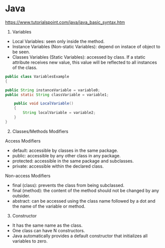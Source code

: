 # Java

https://www.tutorialspoint.com/java/java_basic_syntax.htm

1. Variables
* Local Variables: seen only inside the method.
* Instance Variables (Non-static Variables): depend on instace of object to be seen. 
* Classes Variables (Static Variables): accessed by class. If a static attribute receives new value, this value will be reflected to all instances of the class.

```java
public class VariablesExample
{

public String instanceVariable = variable0;
public static String classVariable = variable1;

    public void LocalVariable()
    {
        String localVariable = variable2;
    }
} 
```

2. Classes/Methods Modifiers

Access Modifiers
* default: accessible by classes in the same package.
* public: accessible by any other class in any package.
* protected: accessible in the same package and subclasses.
* private: accessible within the declared class.
    
Non-access Modifiers
* final (class): prevents the class from being subclassed.
* final (method): the content of the method should not be changed by any outsider.
* abstract: can be accessed using the class name followed by a dot and the name of the variable or method.

3. Constructor

* It has the same name as the class.
* One class can have N constructors.
* Java automatically provides a default constructor that initializes all variables to zero.
